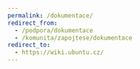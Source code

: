 ```yaml
---
permalink: /dokumentace/
redirect_from:
  - /podpora/dokumentace
  - /komunita/zapojtese/dokumentace
redirect_to:
  - https://wiki.ubuntu.cz/
---
```

